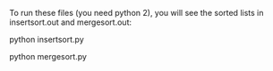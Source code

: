 To run these files (you need python 2), you will see the
sorted lists in insertsort.out and mergesort.out:

python insertsort.py

python mergesort.py
